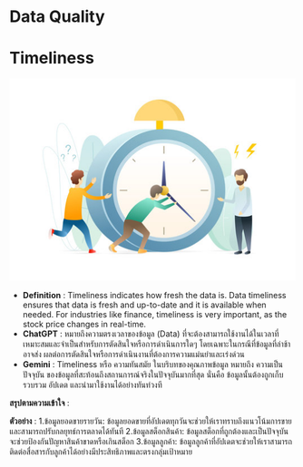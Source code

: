 # Data Quality
# Timeliness
![](img/360_F_270199026_F2LPjwdoDWTbGiP52dDRWWFa5WBqkPlp.jpg)
  - **Definition**            : Timeliness indicates how fresh the data is. Data timeliness ensures that data is fresh and up-to-date and it is available when                                        needed. For industries like finance, timeliness is very important, as the stock price changes in real-time.
  - **ChatGPT**               : หมายถึงความตรงเวลาของข้อมูล (Data) ที่จะต้องสามารถใช้งานได้ในเวลาที่เหมาะสมและจำเป็นสำหรับการตัดสินใจหรือการดำเนินการใดๆ โดยเฉพาะในกรณีที่ข้อมูลที่ล่าช้าอาจส่ง 
                                ผลต่อการตัดสินใจหรือการดำเนินงานที่ต้องการความแม่นยำและเร่งด่วน
  - **Gemini**             : Timeliness หรือ ความทันสมัย ในบริบทของคุณภาพข้อมูล หมายถึง ความเป็นปัจจุบัน ของข้อมูลที่สะท้อนถึงสถานการณ์จริงในปัจจุบันมากที่สุด นั่นคือ ข้อมูลนั้นต้องถูกเก็บรวบรวม                                อัปเดต และนำมาใช้งานได้อย่างทันท่วงที

**สรุปตามความเข้าใจ**       : 

**ตัวอย่าง**                  : 1.ข้อมูลยอดขายรายวัน: ข้อมูลยอดขายที่อัปเดตทุกวันจะช่วยให้เราทราบถึงแนวโน้มการขายและสามารถปรับกลยุทธ์การตลาดได้ทันที
                               2.ข้อมูลสต็อกสินค้า: ข้อมูลสต็อกที่ถูกต้องและเป็นปัจจุบันจะช่วยป้องกันปัญหาสินค้าขาดหรือเกินสต็อก
                               3.ข้อมูลลูกค้า: ข้อมูลลูกค้าที่อัปเดตจะช่วยให้เราสามารถติดต่อสื่อสารกับลูกค้าได้อย่างมีประสิทธิภาพและตรงกลุ่มเป้าหมาย
